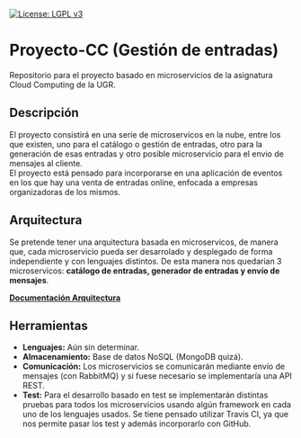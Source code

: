 [![License: LGPL v3](https://img.shields.io/badge/License-LGPL%20v3-blue.svg)](https://www.gnu.org/licenses/lgpl-3.0)   

# Proyecto-CC (Gestión de entradas)

Repositorio para el proyecto basado en microservicios de la asignatura Cloud Computing de la UGR.

## Descripción

El proyecto consistirá en una serie de microservicos en la nube, entre los que existen, uno para el catálogo o gestión de entradas, otro para la generación de esas entradas y otro posible microservicio para el envio de mensajes al cliente.  
El proyecto está pensado para incorporarse en una aplicación de eventos en los que hay una venta de entradas online, enfocada a empresas organizadoras de los mismos.

## Arquitectura

Se pretende tener una arquitectura basada en microservicos, de manera que, cada microservicio pueda ser desarrolado y desplegado de forma independiente y con lenguajes distintos. De esta manera nos quedarían 3 microservicos: **catálogo de entradas, generador de entradas y envío de mensajes**.

[**Documentación Arquitectura**](https://github.com/iMiguel10/Proyecto-CC/blob/master/doc/arquitectura.md)

## Herramientas

* **Lenguajes:** Aún sin determinar.  
* **Almacenamiento:** Base de datos NoSQL (MongoDB quizá).
* **Comunicación:** Los microservicios se comunicarán mediante envío de mensajes (con RabbitMQ) y si fuese necesario se implementaría una API REST.
* **Test:** Para el desarrollo basado en test se implementarán distintas pruebas para todos los microservicios usando algún framework en cada uno de los lenguajes usados. Se tiene pensado utilizar Travis CI, ya que nos permite pasar los test y además incorporarlo con GitHub.

<!--[**Documentación Herramientas**]()-->
